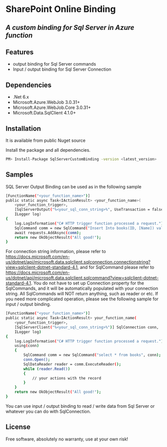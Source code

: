 ﻿# SharePoint Online Binding
## _A custom binding for Sql Server in Azure function_
## Features

- output binding for Sql Server commands
- Input / output binding for Sql Server Connection
## Dependencies
- .Net 6.x
- Microsoft.Azure.WebJob 3.0.31+
- Microsoft.Azure.WebJob.Core 3.0.31+
- Microsoft.Data.SqlClient 4.1.0+

## Installation

It is available from public Nuget source

Install the package and all dependencies.

```sh
PM> Install-Package SqlServerCustomBinding -version <latest_version>
```

## Samples

SQL Server Output Binding can be used as in the following sample

```sh
[FunctionName("<your_function_name>")]
public static async Task<IActionResult> <your_function_name>(
    <your_function_trigger>,
    [SqlServerOutput("%<your_sql_conn_string>%", UseTransaction = false)] IAsyncCollector<SqlCommand> requests,
    ILogger log)
{
    log.LogInformation("C# HTTP trigger function processed a request.");
    SqlCommand comm = new SqlCommand("Insert Into books(ID, [Name]) values(2, 'book2')");
    await requests.AddAsync(comm);
    return new OkObjectResult("All good!");
}
```

For connection string information, please refer to https://docs.microsoft.com/en-us/dotnet/api/microsoft.data.sqlclient.sqlconnection.connectionstring?view=sqlclient-dotnet-standard-4.1, and for SqlCommand please refer to https://docs.microsoft.com/en-us/dotnet/api/microsoft.data.sqlclient.sqlcommand?view=sqlclient-dotnet-standard-4.1.  You do not have to set up Connection property for the SqlCommands, and it will be automatically populated with your connection string.  All SqlCommands will NOT return anything, such as reader or etc.  If you need more complicated operation, please see the following sample for input / output binding.

```sh
[FunctionName("<your_function_name>")]
public static async Task<IActionResult> your_function_name(
    <your_function_trigger>,
    [SqlServerClient("%<your_sql_conn_string>%")] SqlConnection conn,
    ILogger log)
{
    log.LogInformation("C# HTTP trigger function processed a request.");
    using(conn)
    {
        SqlCommand comm = new SqlCommand("select * from books", conn);
        conn.Open();
        SqlDataReader reader = comm.ExecuteReader();
        while (reader.Read())
        {
            // your actions with the record
        }
    }
    return new OkObjectResult("All good!");
}
```
You can use input / output binding to read / write data from Sql Server or whatever you can do with SqlConnection.

## License

Free software, absolutely no warranty, use at your own risk!
